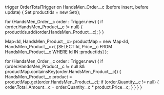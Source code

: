 trigger OrderTotalTrigger on HandsMen_Order__c (before insert, before update) {
    Set<Id> productIds = new Set<Id>();
 
  for (HandsMen_Order__c order : Trigger.new) {
        if (order.HandsMen_Product__c != null) {
            productIds.add(order.HandsMen_Product__c);
        }
    }
 
  Map<Id, HandsMen_Product__c> productMap = new Map<Id, HandsMen_Product__c>(
        [SELECT Id, Price__c FROM HandsMen_Product__c WHERE Id IN :productIds]
    );
 
  for (HandsMen_Order__c order : Trigger.new) {
        if (order.HandsMen_Product__c != null && productMap.containsKey(order.HandsMen_Product__c)) {
            HandsMen_Product__c product = productMap.get(order.HandsMen_Product__c);
            if (order.Quantity__c != null) {
                order.Total_Amount__c = order.Quantity__c * product.Price__c;
            }
        }
    }
}
